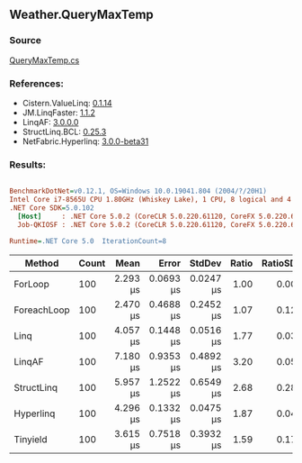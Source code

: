 ﻿## Weather.QueryMaxTemp

### Source
[QueryMaxTemp.cs](../LinqBenchmarks/Weather/QueryMaxTemp.cs)

### References:
- Cistern.ValueLinq: [0.1.14](https://www.nuget.org/packages/Cistern.ValueLinq/0.1.14)
- JM.LinqFaster: [1.1.2](https://www.nuget.org/packages/JM.LinqFaster/1.1.2)
- LinqAF: [3.0.0.0](https://www.nuget.org/packages/LinqAF/3.0.0.0)
- StructLinq.BCL: [0.25.3](https://www.nuget.org/packages/StructLinq.BCL/0.25.3)
- NetFabric.Hyperlinq: [3.0.0-beta31](https://www.nuget.org/packages/NetFabric.Hyperlinq/3.0.0-beta31)

### Results:
``` ini

BenchmarkDotNet=v0.12.1, OS=Windows 10.0.19041.804 (2004/?/20H1)
Intel Core i7-8565U CPU 1.80GHz (Whiskey Lake), 1 CPU, 8 logical and 4 physical cores
.NET Core SDK=5.0.102
  [Host]     : .NET Core 5.0.2 (CoreCLR 5.0.220.61120, CoreFX 5.0.220.61120), X64 RyuJIT
  Job-QKIOSF : .NET Core 5.0.2 (CoreCLR 5.0.220.61120, CoreFX 5.0.220.61120), X64 RyuJIT

Runtime=.NET Core 5.0  IterationCount=8  

```
|      Method | Count |     Mean |     Error |    StdDev | Ratio | RatioSD |
|------------ |------ |---------:|----------:|----------:|------:|--------:|
|     ForLoop |   100 | 2.293 μs | 0.0693 μs | 0.0247 μs |  1.00 |    0.00 |
| ForeachLoop |   100 | 2.470 μs | 0.4688 μs | 0.2452 μs |  1.07 |    0.12 |
|        Linq |   100 | 4.057 μs | 0.1448 μs | 0.0516 μs |  1.77 |    0.03 |
|      LinqAF |   100 | 7.180 μs | 0.9353 μs | 0.4892 μs |  3.20 |    0.05 |
|  StructLinq |   100 | 5.957 μs | 1.2522 μs | 0.6549 μs |  2.68 |    0.28 |
|   Hyperlinq |   100 | 4.296 μs | 0.1332 μs | 0.0475 μs |  1.87 |    0.04 |
|    Tinyield |   100 | 3.615 μs | 0.7518 μs | 0.3932 μs |  1.59 |    0.17 |
